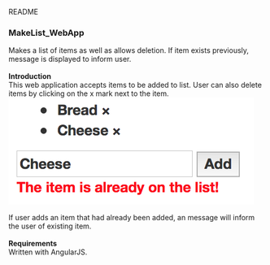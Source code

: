 README
### MakeList_WebApp
Makes a list of items as well as allows deletion. If item exists previously, message is displayed to inform user.
<br />
<br />
**Introduction**<br />
This web application accepts items to be added to list. User can also delete items by clicking on the x mark next to the item.
![Error message to user](images/showMessage.png)

If user adds an item that had already been added, an message will inform the user of existing item.
<br />
<br />
**Requirements**<br />
Written with AngularJS.
